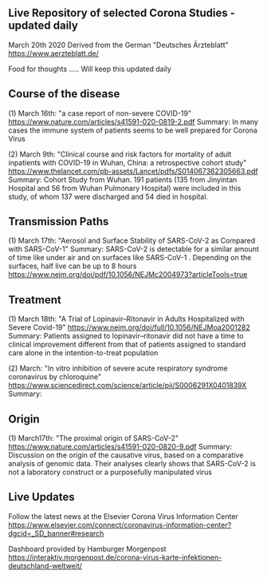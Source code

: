 ## Live Repository of selected Corona Studies - updated daily
March 20th 2020 
Derived from the German "Deutsches Ärzteblatt"  https://www.aerzteblatt.de/

Food for thoughts .....
Will keep this updated daily

## Course of the disease

(1) March 16th: "a case report of non-severe COVID-19" https://www.nature.com/articles/s41591-020-0819-2.pdf 
Summary: In many cases the immune system of patients seems to be well prepared for Corona Virus 

(2) March 9th: "Clinical course and risk factors for mortality of adult inpatients with COVID-19 in Wuhan, China: a retrospective cohort study" https://www.thelancet.com/pb-assets/Lancet/pdfs/S014067362305663.pdf 
Summary: Cohort Study from Wuhan. 191 patients (135 from Jinyintan Hospital and 56 from Wuhan Pulmonary Hospital) were included in this study, of whom 137 were discharged and 54 died in hospital.

## Transmission Paths

(1) March 17th: "Aerosol and Surface Stability of SARS-CoV-2 as Compared with SARS-CoV-1"
Summary: SARS-CoV-2 is detectable for a similar amount of time like under air and on surfaces like SARS-CoV-1 . Depending on the surfaces, half live can be up to 8 hours https://www.nejm.org/doi/pdf/10.1056/NEJMc2004973?articleTools=true

## Treatment

(1) March 18th: "A Trial of Lopinavir–Ritonavir in Adults Hospitalized with Severe Covid-19" https://www.nejm.org/doi/full/10.1056/NEJMoa2001282
Summary: Patients assigned to lopinavir–ritonavir did not have a time to clinical improvement different from that of patients assigned to standard care alone in the intention-to-treat population

(2) March: "In vitro inhibition of severe acute respiratory syndrome coronavirus by chloroquine" https://www.sciencedirect.com/science/article/pii/S0006291X0401839X
Summary: 

## Origin

(1) March17th: "The proximal origin of SARS-CoV-2" https://www.nature.com/articles/s41591-020-0820-9.pdf
Summary: Discussion on the origin of the causative virus, based on a comparative analysis of genomic data. Their analyses clearly shows that SARS-CoV-2 is not a laboratory construct or a purposefully manipulated virus

## Live Updates
Follow the latest news at the Elsevier Corona Virus Information Center
https://www.elsevier.com/connect/coronavirus-information-center?dgcid=_SD_banner#research

Dashboard provided by Hamburger Morgenpost
https://interaktiv.morgenpost.de/corona-virus-karte-infektionen-deutschland-weltweit/



